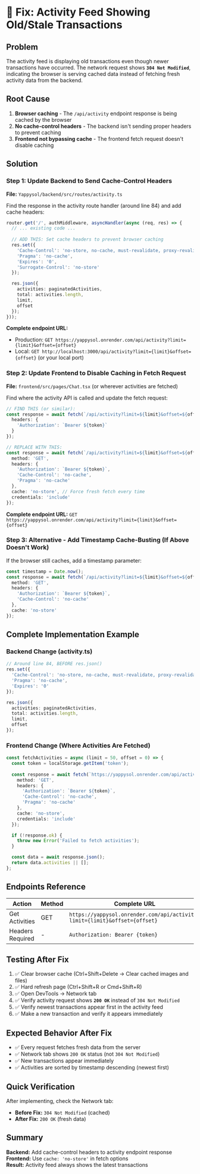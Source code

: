 # 🔄 Fix: Activity Feed Showing Old/Stale Transactions

## Problem

The activity feed is displaying old transactions even though newer transactions have occurred. The network request shows **`304 Not Modified`**, indicating the browser is serving cached data instead of fetching fresh activity data from the backend.

## Root Cause

1. **Browser caching** - The `/api/activity` endpoint response is being cached by the browser
2. **No cache-control headers** - The backend isn't sending proper headers to prevent caching
3. **Frontend not bypassing cache** - The frontend fetch request doesn't disable caching

## Solution

### Step 1: Update Backend to Send Cache-Control Headers

**File:** `Yappysol/backend/src/routes/activity.ts`

Find the response in the activity route handler (around line 84) and add cache headers:

```typescript
router.get('/', authMiddleware, asyncHandler(async (req, res) => {
  // ... existing code ...
  
  // ADD THIS: Set cache headers to prevent browser caching
  res.set({
    'Cache-Control': 'no-store, no-cache, must-revalidate, proxy-revalidate',
    'Pragma': 'no-cache',
    'Expires': '0',
    'Surrogate-Control': 'no-store'
  });

  res.json({
    activities: paginatedActivities,
    total: activities.length,
    limit,
    offset
  });
}));
```

**Complete endpoint URL:** 
- Production: `GET https://yappysol.onrender.com/api/activity?limit={limit}&offset={offset}`
- Local: `GET http://localhost:3000/api/activity?limit={limit}&offset={offset}` (or your local port)

### Step 2: Update Frontend to Disable Caching in Fetch Request

**File:** `frontend/src/pages/Chat.tsx` (or wherever activities are fetched)

Find where the activity API is called and update the fetch request:

```typescript
// FIND THIS (or similar):
const response = await fetch(`/api/activity?limit=${limit}&offset=${offset}`, {
  headers: {
    'Authorization': `Bearer ${token}`
  }
});

// REPLACE WITH THIS:
const response = await fetch(`/api/activity?limit=${limit}&offset=${offset}`, {
  method: 'GET',
  headers: {
    'Authorization': `Bearer ${token}`,
    'Cache-Control': 'no-cache',
    'Pragma': 'no-cache'
  },
  cache: 'no-store', // Force fresh fetch every time
  credentials: 'include'
});
```

**Complete endpoint URL:** `GET https://yappysol.onrender.com/api/activity?limit={limit}&offset={offset}`

### Step 3: Alternative - Add Timestamp Cache-Busting (If Above Doesn't Work)

If the browser still caches, add a timestamp parameter:

```typescript
const timestamp = Date.now();
const response = await fetch(`/api/activity?limit=${limit}&offset=${offset}&_t=${timestamp}`, {
  method: 'GET',
  headers: {
    'Authorization': `Bearer ${token}`,
    'Cache-Control': 'no-cache'
  },
  cache: 'no-store'
});
```

## Complete Implementation Example

### Backend Change (activity.ts)

```typescript
// Around line 84, BEFORE res.json()
res.set({
  'Cache-Control': 'no-store, no-cache, must-revalidate, proxy-revalidate',
  'Pragma': 'no-cache',
  'Expires': '0'
});

res.json({
  activities: paginatedActivities,
  total: activities.length,
  limit,
  offset
});
```

### Frontend Change (Where Activities Are Fetched)

```typescript
const fetchActivities = async (limit = 50, offset = 0) => {
  const token = localStorage.getItem('token');
  
  const response = await fetch(`https://yappysol.onrender.com/api/activity?limit=${limit}&offset=${offset}`, {
    method: 'GET',
    headers: {
      'Authorization': `Bearer ${token}`,
      'Cache-Control': 'no-cache',
      'Pragma': 'no-cache'
    },
    cache: 'no-store',
    credentials: 'include'
  });

  if (!response.ok) {
    throw new Error('Failed to fetch activities');
  }

  const data = await response.json();
  return data.activities || [];
};
```

## Endpoints Reference

| Action | Method | Complete URL |
|--------|--------|--------------|
| Get Activities | GET | `https://yappysol.onrender.com/api/activity?limit={limit}&offset={offset}` |
| Headers Required | - | `Authorization: Bearer {token}` |

## Testing After Fix

1. ✅ Clear browser cache (Ctrl+Shift+Delete → Clear cached images and files)
2. ✅ Hard refresh page (Ctrl+Shift+R or Cmd+Shift+R)
3. ✅ Open DevTools → Network tab
4. ✅ Verify activity request shows **`200 OK`** instead of `304 Not Modified`
5. ✅ Verify newest transactions appear first in the activity feed
6. ✅ Make a new transaction and verify it appears immediately

## Expected Behavior After Fix

- ✅ Every request fetches fresh data from the server
- ✅ Network tab shows `200 OK` status (not `304 Not Modified`)
- ✅ New transactions appear immediately
- ✅ Activities are sorted by timestamp descending (newest first)

## Quick Verification

After implementing, check the Network tab:
- **Before Fix:** `304 Not Modified` (cached)
- **After Fix:** `200 OK` (fresh data)

## Summary

**Backend:** Add cache-control headers to activity endpoint response  
**Frontend:** Use `cache: 'no-store'` in fetch options  
**Result:** Activity feed always shows the latest transactions

